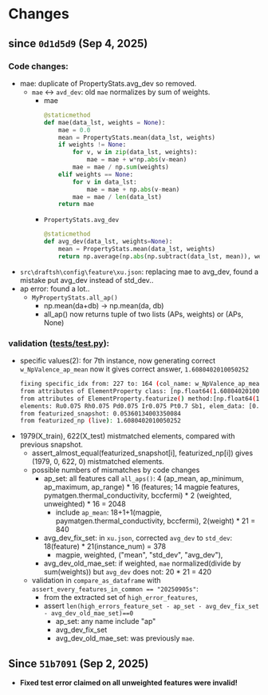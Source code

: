 # Changes 
## since `0d1d5d9` (Sep 4, 2025)
### Code changes:  
* mae: duplicate of PropertyStats.avg_dev so removed.
    * `mae` <-> `avd_dev`: old `mae` normalizes by sum of weights.
        * mae
            ```python
            @staticmethod
            def mae(data_lst, weights = None):
                mae = 0.0
                mean = PropertyStats.mean(data_lst, weights)
                if weights != None:
                    for v, w in zip(data_lst, weights):
                        mae = mae + w*np.abs(v-mean)
                    mae = mae / np.sum(weights)
                elif weights == None:
                    for v in data_lst:
                        mae = mae + np.abs(v-mean)
                    mae = mae / len(data_lst)
                return mae
            ```
        * `PropertyStats.avg_dev`
            ```python
            @staticmethod
            def avg_dev(data_lst, weights=None):
                mean = PropertyStats.mean(data_lst, weights)
                return np.average(np.abs(np.subtract(data_lst, mean)), weights=weights)
            ```
* `src\draftsh\config\feature\xu.json`: replacing mae to avg_dev, found a mistake put avg_dev instead of std_dev..
* ap error: found a lot..
    * `MyPropertyStats.all_ap()` 
        * np.mean(da+db) -> np.mean(da, db)
        * all_ap() now returns tuple of two lists (APs, weights) or (APs, None)
### validation ([tests/test.py](tests/test.py)):
* specific values(2): for 7th instance, now generating correct `w_NpValence_ap_mean`
    now it gives correct answer, `1.6080402010050252`
    ```bash
    fixing specific_idx from: 227 to: 164 (col_name: w_NpValence_ap_mean)
    from attributes of ElementProperty class: [np.float64(1.6080402010050252)]
    from attributes of ElementProperty.featurize() method:[np.float64(1.6080402010050252)]
    elements: Ru0.075 Rh0.075 Pd0.075 Ir0.075 Pt0.7 Sb1, elem_data: [0.0, 0.0, 0.0, 0.0, 0.0, 3.0], fractions:(0.075, 0.075, 0.075, 0.075, 0.7, 1.0)
    from featurized_snapshot: 0.05360134003350084
    from featurized_np (live): 1.6080402010050252
    ```
* 1979(X_train), 622(X_test) mistmatched elements, compared with previous snapshot.
    * assert_almost_equal(featurized_snapshot[i], featurized_np[i]) gives (1979, 0, 622, 0) mistmatched elements.
    * possible numbers of mismatches by code changes
        * ap_set: all features call `all_aps()`: 4 (ap_mean, ap_minimum, ap_maximum, ap_range) * 16 (features; 14 magpie features, pymatgen.thermal_conductivity, bccfermi) * 2 (weighted, unweighted) * 16 = 2048
            * include `ap_mean`: 18+1+1(magpie, paymatgen.thermal_conductivity, bccfermi), 2(weight) * 21 = 840
        * avg_dev_fix_set: in `xu.json`, corrected `avg_dev` to `std_dev`: 18(feature) * 21(instance_num) = 378
            * magpie, weighted, ("mean", "std_dev", "avg_dev"), 
        * avg_dev_old_mae_set: if weighted, `mae` normalized(divide by sum(weights)) but `avg_dev` does not: 20 * 21 = 420
    * validation in `compare_as_dataframe` with `assert_every_features_in_common == "20250905s"`:
        * from the extracted set of `high_error_features`,
        * assert `len(high_errors_feature_set - ap_set - avg_dev_fix_set - avg_dev_old_mae_set)==0`
            * ap_set: any name include "ap"
            * avg_dev_fix_set
            * avg_dev_old_mae_set: was previously `mae`.

## Since `51b7091` (Sep 2, 2025)
* **Fixed test error claimed on all unweighted features were invalid!**